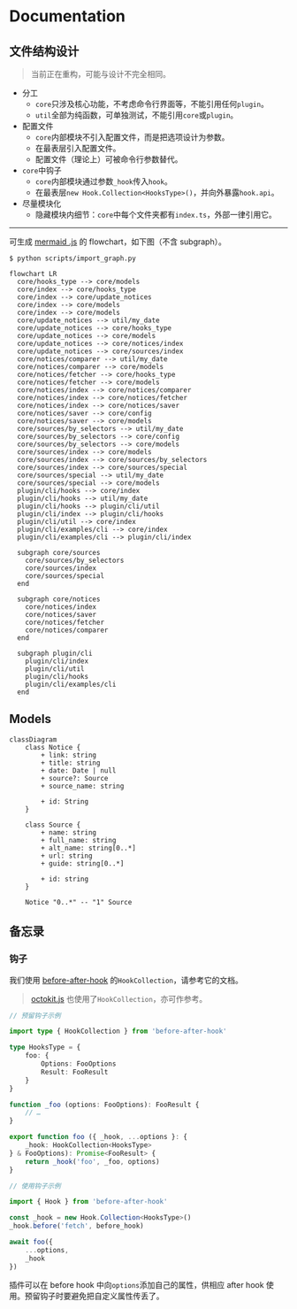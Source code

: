 # Documentation

## 文件结构设计

> 当前正在重构，可能与设计不完全相同。

- 分工
  - `core`只涉及核心功能，不考虑命令行界面等，不能引用任何`plugin`。
  - `util`全部为纯函数，可单独测试，不能引用`core`或`plugin`。
- 配置文件
  - `core`内部模块不引入配置文件，而是把选项设计为参数。
  - 在最表层引入配置文件。
  - 配置文件（理论上）可被命令行参数替代。
- `core`中钩子
  - `core`内部模块通过参数`_hook`传入`hook`。
  - 在最表层`new Hook.Collection<HooksType>()`，并向外暴露`hook.api`。
- 尽量模块化
  - 隐藏模块内细节：`core`中每个文件夹都有`index.ts`，外部一律引用它。

---

可生成 [mermaid .js](https://mermaid-js.github.io/mermaid/#/) 的 flowchart，如下图（不含 subgraph）。

```shell
$ python scripts/import_graph.py
```

```mermaid
flowchart LR
  core/hooks_type --> core/models
  core/index --> core/hooks_type
  core/index --> core/update_notices
  core/index --> core/models
  core/index --> core/models
  core/update_notices --> util/my_date
  core/update_notices --> core/hooks_type
  core/update_notices --> core/models
  core/update_notices --> core/notices/index
  core/update_notices --> core/sources/index
  core/notices/comparer --> util/my_date
  core/notices/comparer --> core/models
  core/notices/fetcher --> core/hooks_type
  core/notices/fetcher --> core/models
  core/notices/index --> core/notices/comparer
  core/notices/index --> core/notices/fetcher
  core/notices/index --> core/notices/saver
  core/notices/saver --> core/config
  core/notices/saver --> core/models
  core/sources/by_selectors --> util/my_date
  core/sources/by_selectors --> core/config
  core/sources/by_selectors --> core/models
  core/sources/index --> core/models
  core/sources/index --> core/sources/by_selectors
  core/sources/index --> core/sources/special
  core/sources/special --> util/my_date
  core/sources/special --> core/models
  plugin/cli/hooks --> core/index
  plugin/cli/hooks --> util/my_date
  plugin/cli/hooks --> plugin/cli/util
  plugin/cli/index --> plugin/cli/hooks
  plugin/cli/util --> core/index
  plugin/cli/examples/cli --> core/index
  plugin/cli/examples/cli --> plugin/cli/index

  subgraph core/sources
    core/sources/by_selectors
    core/sources/index
    core/sources/special
  end

  subgraph core/notices
    core/notices/index
    core/notices/saver
    core/notices/fetcher
    core/notices/comparer
  end

  subgraph plugin/cli
    plugin/cli/index
    plugin/cli/util
    plugin/cli/hooks
    plugin/cli/examples/cli
  end

```

## Models

```mermaid
classDiagram
    class Notice {
        + link: string
        + title: string
        + date: Date | null
        + source?: Source
        + source_name: string

        + id: String
    }

    class Source {
        + name: string
        + full_name: string
        + alt_name: string[0..*]
        + url: string
        + guide: string[0..*]

        + id: string
    }

    Notice "0..*" -- "1" Source
```

## 备忘录

### 钩子

我们使用 [before-after-hook](https://www.npmjs.com/package/before-after-hook) 的`HookCollection`，请参考它的文档。

> [octokit.js](https://github.com/octokit/request.js) 也使用了`HookCollection`，亦可作参考。

```typescript
// 预留钩子示例

import type { HookCollection } from 'before-after-hook'

type HooksType = {
    foo: {
        Options: FooOptions
        Result: FooResult
    }
}

function _foo (options: FooOptions): FooResult {
    // …
}

export function foo ({ _hook, ...options }: {
    _hook: HookCollection<HooksType>
} & FooOptions): Promise<FooResult> {
    return _hook('foo', _foo, options)
}
```

```typescript
// 使用钩子示例

import { Hook } from 'before-after-hook'

const _hook = new Hook.Collection<HooksType>()
_hook.before('fetch', before_hook)

await foo({
    ...options,
    _hook
})
```

插件可以在 before hook 中向`options`添加自己的属性，供相应 after hook 使用。预留钩子时要避免把自定义属性传丢了。
